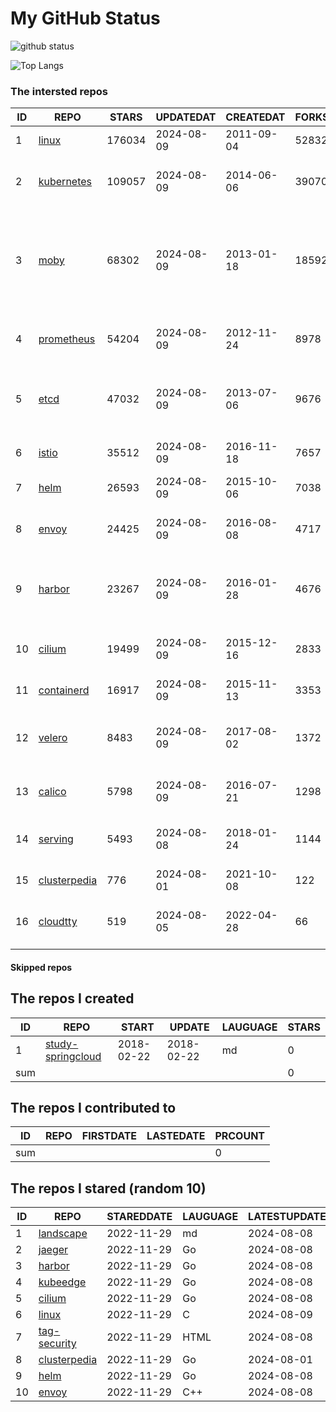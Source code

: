 # My GitHub Status

<img src="https://github-readme-stats-1.yihong0618.vercel.app/api?username=daoqingniu&show_icons=true&&&hide_title=true&count_private=true" alt="github status" />

![Top Langs](https://github-readme-stats-1.yihong0618.vercel.app/api/top-langs/?username=daoqingniu&layout=compact)

<!--START_SECTION:github_repos-->
### The intersted repos
| ID |                              REPO                               | STARS  | UPDATEDAT  | CREATEDAT  | FORKSCOUNT |                                                DESCRIPTIONS                                                |
|----|-----------------------------------------------------------------|--------|------------|------------|------------|------------------------------------------------------------------------------------------------------------|
|  1 | [linux](https://github.com/torvalds/linux)                      | 176034 | 2024-08-09 | 2011-09-04 |      52832 | Linux kernel source tree                                                                                   |
|  2 | [kubernetes](https://github.com/kubernetes/kubernetes)          | 109057 | 2024-08-09 | 2014-06-06 |      39070 | Production-Grade Container Scheduling and Management                                                       |
|  3 | [moby](https://github.com/moby/moby)                            |  68302 | 2024-08-09 | 2013-01-18 |      18592 | The Moby Project - a collaborative project for the container ecosystem to assemble container-based systems |
|  4 | [prometheus](https://github.com/prometheus/prometheus)          |  54204 | 2024-08-09 | 2012-11-24 |       8978 | The Prometheus monitoring system and time series database.                                                 |
|  5 | [etcd](https://github.com/etcd-io/etcd)                         |  47032 | 2024-08-09 | 2013-07-06 |       9676 | Distributed reliable key-value store for the most critical data of a distributed system                    |
|  6 | [istio](https://github.com/istio/istio)                         |  35512 | 2024-08-09 | 2016-11-18 |       7657 | Connect, secure, control, and observe services.                                                            |
|  7 | [helm](https://github.com/helm/helm)                            |  26593 | 2024-08-09 | 2015-10-06 |       7038 | The Kubernetes Package Manager                                                                             |
|  8 | [envoy](https://github.com/envoyproxy/envoy)                    |  24425 | 2024-08-09 | 2016-08-08 |       4717 | Cloud-native high-performance edge/middle/service proxy                                                    |
|  9 | [harbor](https://github.com/goharbor/harbor)                    |  23267 | 2024-08-09 | 2016-01-28 |       4676 | An open source trusted cloud native registry project that stores, signs, and scans content.                |
| 10 | [cilium](https://github.com/cilium/cilium)                      |  19499 | 2024-08-09 | 2015-12-16 |       2833 | eBPF-based Networking, Security, and Observability                                                         |
| 11 | [containerd](https://github.com/containerd/containerd)          |  16917 | 2024-08-09 | 2015-11-13 |       3353 | An open and reliable container runtime                                                                     |
| 12 | [velero](https://github.com/vmware-tanzu/velero)                |   8483 | 2024-08-09 | 2017-08-02 |       1372 | Backup and migrate Kubernetes applications and their persistent volumes                                    |
| 13 | [calico](https://github.com/projectcalico/calico)               |   5798 | 2024-08-09 | 2016-07-21 |       1298 | Cloud native networking and network security                                                               |
| 14 | [serving](https://github.com/knative/serving)                   |   5493 | 2024-08-08 | 2018-01-24 |       1144 | Kubernetes-based, scale-to-zero, request-driven compute                                                    |
| 15 | [clusterpedia](https://github.com/clusterpedia-io/clusterpedia) |    776 | 2024-08-01 | 2021-10-08 |        122 | The Encyclopedia of Kubernetes clusters                                                                    |
| 16 | [cloudtty](https://github.com/cloudtty/cloudtty)                |    519 | 2024-08-05 | 2022-04-28 |         66 | A Friendly Kubernetes CloudShell (Web Terminal) !                                                          |



#### Skipped repos
<!--END_SECTION:github_repos-->

<!--START_SECTION:my_github-->
## The repos I created
| ID  |                                 REPO                                 |   START    |   UPDATE   | LAUGUAGE | STARS |
|-----|----------------------------------------------------------------------|------------|------------|----------|-------|
|   1 | [study-springcloud](https://github.com/daoqingniu/study-springcloud) | 2018-02-22 | 2018-02-22 | md       |     0 |
| sum |                                                                      |            |            |          |     0 |

## The repos I contributed to
| ID  | REPO | FIRSTDATE | LASTEDATE | PRCOUNT |
|-----|------|-----------|-----------|---------|
| sum |      |           |           |       0 |

## The repos I stared (random 10)
| ID |                              REPO                               | STAREDDATE | LAUGUAGE | LATESTUPDATE |
|----|-----------------------------------------------------------------|------------|----------|--------------|
|  1 | [landscape](https://github.com/cncf/landscape)                  | 2022-11-29 | md       | 2024-08-08   |
|  2 | [jaeger](https://github.com/jaegertracing/jaeger)               | 2022-11-29 | Go       | 2024-08-08   |
|  3 | [harbor](https://github.com/goharbor/harbor)                    | 2022-11-29 | Go       | 2024-08-08   |
|  4 | [kubeedge](https://github.com/kubeedge/kubeedge)                | 2022-11-29 | Go       | 2024-08-08   |
|  5 | [cilium](https://github.com/cilium/cilium)                      | 2022-11-29 | Go       | 2024-08-08   |
|  6 | [linux](https://github.com/torvalds/linux)                      | 2022-11-29 | C        | 2024-08-09   |
|  7 | [tag-security](https://github.com/cncf/tag-security)            | 2022-11-29 | HTML     | 2024-08-08   |
|  8 | [clusterpedia](https://github.com/clusterpedia-io/clusterpedia) | 2022-11-29 | Go       | 2024-08-01   |
|  9 | [helm](https://github.com/helm/helm)                            | 2022-11-29 | Go       | 2024-08-08   |
| 10 | [envoy](https://github.com/envoyproxy/envoy)                    | 2022-11-29 | C++      | 2024-08-08   |

<!--END_SECTION:my_github-->
